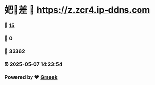 # 妑🔭差 :link: https://z.zcr4.ip-ddns.com 
### :page_facing_up: [15](https://z.zcr4.ip-ddns.com/tag.html) 
### :speech_balloon: 0 
### :hibiscus: 33362 
### :alarm_clock: 2025-05-07 14:23:54 
### Powered by :heart: [Gmeek](https://github.com/Meekdai/Gmeek)
